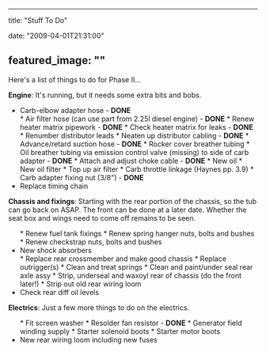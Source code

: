 
---
title: "Stuff To Do"

date: "2009-04-01T21:31:00"

featured_image: ""
---


Here's a list of things to do for Phase II...

<span style="font-weight: bold;">Engine</span>:  It's running, but it needs some extra bits and bobs.
<ul><li>Carb-elbow adapter hose - <span style="font-weight: bold;">DONE</span>
</li>* Air filter hose (can use part from 2.25l diesel engine) - <span style="font-weight: bold;">DONE</span>
* Renew heater matrix pipework - <span style="font-weight: bold;">DONE</span>
* Check heater matrix for leaks - <span style="font-weight: bold;">DONE</span>
* Renumber distributor leads
* Neaten up distributor cabling - <span style="font-weight: bold;">DONE</span>
* Advance/retard suction hose - <span style="font-weight: bold;">DONE</span>
* Rocker cover breather tubing
* Oil breather tubing via emission control valve (missing) to side of carb adapter - <span style="font-weight: bold;">DONE</span>
* Attach and adjust choke cable - <span style="font-weight: bold;">DONE</span>
* New oil
* New oil filter
* Top up air filter
* Carb throttle linkage (Haynes pp. 3.9)
* Carb adapter fixing nut (3/8") - <span style="font-weight: bold;">DONE</span>
<li>Replace timing chain
</li></ul><span style="font-weight: bold;">Chassis and fixings</span>:  Starting with the rear portion of the chassis, so the tub can go back on ASAP.  The front can be done at a later date.  Whether the seat box and wings need to come off remains to be seen.<span style="font-weight: bold;">
</span><ul>* Renew fuel tank fixings
* Renew spring hanger nuts, bolts and bushes
* Renew checkstrap nuts, bolts and bushes
<li>New shock absorbers
</li>* Replace rear crossmember and make good chassis
* Replace outrigger(s)
* Clean and treat springs
* Clean and paint/under seal rear axle assy
* Strip, underseal and waxoyl rear of chassis (do the front later!)
* Strip out old rear wiring loom
<li>Check rear diff oil levels
</li></ul><span style="font-weight: bold;">Electrics</span>:  Just a few more things to do on the electrics.<span style="font-weight: bold;">
</span><ul>* Fit screen washer
* Resolder fan resistor - <span style="font-weight: bold;">DONE</span>
* Generator field winding supply
* Starter solenoid boots
* Starter motor boots
<li>New rear wiring loom including new fuses
</li></ul>